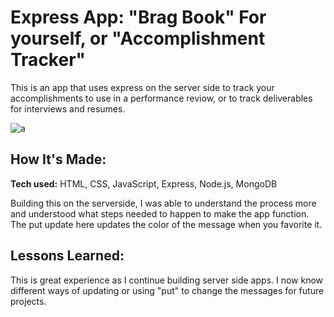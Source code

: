 # Express App: "Brag Book" For yourself, or "Accomplishment Tracker"

This is an app that uses express on the server side to track your accomplishments to use in a performance reviow, or to track deliverables for interviews and resumes. 

![a](https://user-images.githubusercontent.com/102037717/171045587-9314c7d3-cbf4-42a6-be5b-aca2216a48dc.gif)

## How It's Made:

**Tech used:** HTML, CSS, JavaScript, Express, Node.js, MongoDB

Building this on the serverside, I was able to understand the process more and understood what steps needed to happen to make the app function. The put update here updates the color of the message when you favorite it. 

## Lessons Learned:

This is great experience as I continue building server side apps. I now know different ways of updating or using "put" to change the messages for future projects.

